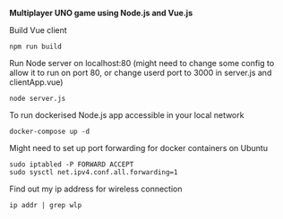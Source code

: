 **Multiplayer UNO game using Node.js and Vue.js**

Build Vue client 
``` 
npm run build
```
Run Node server on localhost:80 (might need to change some config to allow it to run on port 80, or change userd port to 3000 in server.js and clientApp.vue)
``` 
node server.js
``` 
To run dockerised Node.js app accessible in your local network
``` 
docker-compose up -d
```
Might need to set up port forwarding for docker containers on Ubuntu 
```
sudo iptabled -P FORWARD ACCEPT
sudo sysctl net.ipv4.conf.all.forwarding=1         
```
Find out my ip address for wireless connection
```
ip addr | grep wlp 
```

